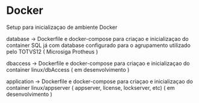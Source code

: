 # Docker
Setup para inicializaçao de ambiente Docker

database -> Dockerfile e docker-compose para criaçao e inicializaçao do container SQL já com database configurado para o agrupamento utilizado pelo TOTVS12 ( Microsiga Protheus )

dbaccess -> Dockerfile e docker-compose para criaçao e inicializaçao do container linux/dbAccess ( em desenvolvimento )

application -> Dockerfile e docker-compose para criaçao e inicializaçao do container linux/appserver ( appserver, license, lockserver, etc) ( em desenvolvimento )
 
